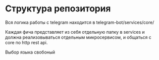 # Структура репозитория

Вся логика работы с telegram находится в telegram-bot/services/core/

Каждая фича представляет из себя отдельную папку в services и должна реализовываться отдельным микросервисом, и общаться с core по http rest api.

Выбор языка свобоный
